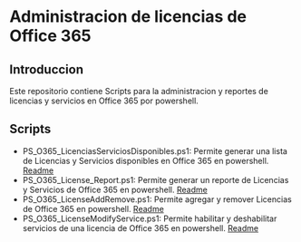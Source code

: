 # Administracion de licencias de Office 365

## Introduccion

Este repositorio contiene Scripts para la administracion y reportes de licencias y servicios en Office 365 por powershell.

## Scripts

* PS_O365_LicenciasServiciosDisponibles.ps1: Permite generar una lista de Licencias y Servicios disponibles en Office 365 en powershell. [Readme](https://github.com/mfurones/PS_O365_LicencesAdmin/blob/master/PS_O365_LicenciasServiciosDisponibles_README.md)
* PS_O365_License_Report.ps1: Permite generar un reporte de Licencias y Servicios de Office 365 en powershell. [Readme](https://github.com/mfurones/PS_O365_LicencesAdmin/blob/master/PS_O365_License_Report_README.md)
* PS_O365_LicenseAddRemove.ps1: Permite agregar y remover Licencias de Office 365 en powershell. [Readme](https://github.com/mfurones/PS_O365_LicencesAdmin/blob/master/PS_O365_LicenseAddRemove_README.md)
* PS_O365_LicenseModifyService.ps1: Permite habilitar y deshabilitar servicios de una licencia de Office 365 en powershell. [Readme](https://github.com/mfurones/PS_O365_LicencesAdmin/blob/master/PS_O365_LicenseModifyService_README.md)
